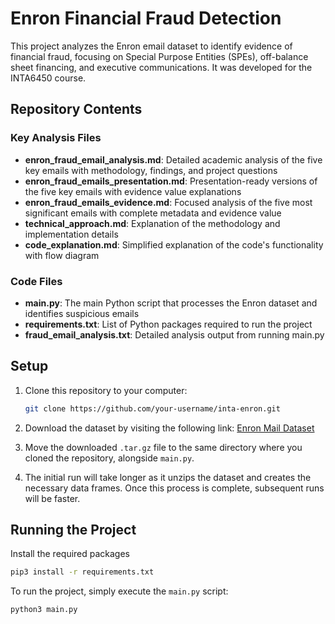 # Enron Financial Fraud Detection

This project analyzes the Enron email dataset to identify evidence of financial fraud, focusing on Special Purpose Entities (SPEs), off-balance sheet financing, and executive communications. It was developed for the INTA6450 course.

## Repository Contents

### Key Analysis Files

- **enron_fraud_email_analysis.md**: Detailed academic analysis of the five key emails with methodology, findings, and project questions
- **enron_fraud_emails_presentation.md**: Presentation-ready versions of the five key emails with evidence value explanations
- **enron_fraud_emails_evidence.md**: Focused analysis of the five most significant emails with complete metadata and evidence value
- **technical_approach.md**: Explanation of the methodology and implementation details
- **code_explanation.md**: Simplified explanation of the code's functionality with flow diagram

### Code Files

- **main.py**: The main Python script that processes the Enron dataset and identifies suspicious emails
- **requirements.txt**: List of Python packages required to run the project
- **fraud_email_analysis.txt**: Detailed analysis output from running main.py

## Setup

1. Clone this repository to your computer:
    ```bash
    git clone https://github.com/your-username/inta-enron.git
    ```

2. Download the dataset by visiting the following link:
    [Enron Mail Dataset](https://www.cs.cmu.edu/~./enron/enron_mail_20150507.tar.gz)

3. Move the downloaded `.tar.gz` file to the same directory where you cloned the repository, alongside `main.py`.

4. The initial run will take longer as it unzips the dataset and creates the necessary data frames. Once this process is complete, subsequent runs will be faster.

## Running the Project

Install the required packages
```bash
pip3 install -r requirements.txt
```

To run the project, simply execute the `main.py` script:
```bash
python3 main.py
```
